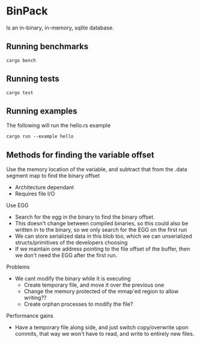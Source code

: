 # BinPack

Is an in-binary, in-memory, sqlite database.


## Running benchmarks 
```
cargo bench 
```

## Running tests
```
cargo test
```

## Running examples 

The following will run the hello.rs example
```
cargo run --example hello
```


## Methods for finding the variable offset
Use the memory location of the variable, and subtract that from the .data segment map to find the binary offset
* Architecture dependant
* Requires file I/O

Use EGG 
* Search for the egg in the binary to find the binary offset. 
* This doesn't change between compiled binaries, so this could also be written in to the binary, so we only search for the EGG on the first run
* We can store serialized data in this blob too, which we can unserialized structs/primitives of the developers choosing
* If we maintain one address pointing to the file offset of the buffer, then we don't need the EGG after the first run.

Problems
* We cant modify the binary while it is executing 
  * Create temporary file, and move it over the previous one
  * Change the memory protected of the mmap'ed region to allow writing??
  * Create orphan processes to modify the file? 

Performance gains
* Have a temporary file along side, and just switch copy/overwrite upon commits, that way we won't have to read, and write to entirely new files. 


